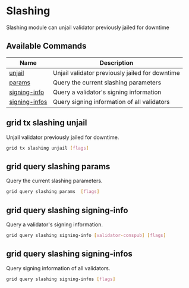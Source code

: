 # Slashing

Slashing module can unjail validator previously jailed for downtime

## Available Commands

| Name                                                | Description                                     |
| --------------------------------------------------- | ----------------------------------------------- |
| [unjail](#grid-tx-slashing-unjail)                  | Unjail validator previously jailed for downtime |
| [params](#grid-query-slashing-params)               | Query the current slashing parameters           |
| [signing-info](#grid-query-slashing-signing-info)   | Query a validator's signing information         |
| [signing-infos](#grid-query-slashing-signing-infos) | Query signing information of all validators     |

## grid tx slashing unjail

Unjail validator previously jailed for downtime.

```bash
grid tx slashing unjail [flags]
```

## grid query slashing params

Query the current slashing parameters.

```bash
grid query slashing params  [flags]
```

## grid query slashing signing-info

Query a validator's signing information.

```bash
grid query slashing signing-info [validator-conspub] [flags]
```

## grid query slashing signing-infos

Query signing information of all validators.

```bash
grid query slashing signing-infos [flags]
```
